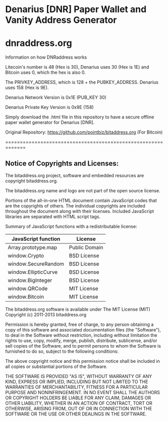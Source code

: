 # Denarius [DNR] Paper Wallet and Vanity Address Generator

# dnraddress.org

Information on how DNRaddress works

Litecoin's number is 48 (Hex is 30),  Denarius uses 30 (Hex is 1E) and Bitcoin uses 0, which the hex is also 0.

The PRIVKEY_ADDRESS, which is 128 + the PUBKEY_ADDRESS.  Denarius uses 158 (Hex is 9E).

Denarius Network Version is 0x1E (PUB_KEY 30)

Denarius Private Key Version is 0x9E (158)

Simply download the .html file in this repository to have a secure offline paper wallet generator for Denarius [DNR].



Original Repository: https://github.com/pointbiz/bitaddress.org (For Bitcoin)

=============================================================

Notice of Copyrights and Licenses:
---------------------------------------
The bitaddress.org project, software and embedded resources are
copyright bitaddress.org.

The bitaddress.org name and logo are not part of the open source
license.

Portions of the all-in-one HTML document contain JavaScript codes that
are the copyrights of others. The individual copyrights are included
throughout the document along with their licenses. Included JavaScript
libraries are separated with HTML script tags.

Summary of JavaScript functions with a redistributable license:

JavaScript function	|	License
-------------------	|	--------------
Array.prototype.map	|	Public Domain
window.Crypto | BSD License
window.SecureRandom	| BSD License
window.EllipticCurve	|	BSD License
window.BigInteger |	BSD License
window.QRCode | MIT License
window.Bitcoin | MIT License

The bitaddress.org software is available under The MIT License (MIT)
Copyright (c) 2011-2013 bitaddress.org

Permission is hereby granted, free of charge, to any person obtaining
a copy of this software and associated documentation files (the
"Software"), to deal in the Software without restriction, including
without limitation the rights to use, copy, modify, merge, publish,
distribute, sublicense, and/or sell copies of the Software, and to
permit persons to whom the Software is furnished to do so, subject to
the following conditions:

The above copyright notice and this permission notice shall be
included in all copies or substantial portions of the Software.

THE SOFTWARE IS PROVIDED "AS IS", WITHOUT WARRANTY OF ANY KIND,
EXPRESS OR IMPLIED, INCLUDING BUT NOT LIMITED TO THE WARRANTIES OF
MERCHANTABILITY, FITNESS FOR A PARTICULAR PURPOSE AND
NONINFRINGEMENT. IN NO EVENT SHALL THE AUTHORS OR COPYRIGHT HOLDERS BE
LIABLE FOR ANY CLAIM, DAMAGES OR OTHER LIABILITY, WHETHER IN AN ACTION
OF CONTRACT, TORT OR OTHERWISE, ARISING FROM, OUT OF OR IN CONNECTION
WITH THE SOFTWARE OR THE USE OR OTHER DEALINGS IN THE SOFTWARE.